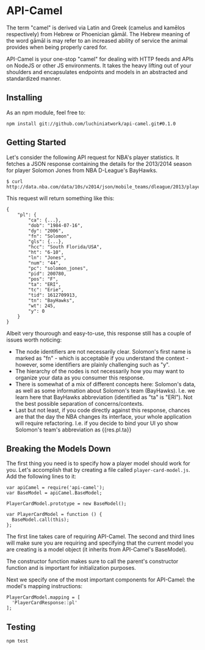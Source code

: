 API-Camel
=========

The term "camel" is derived via Latin and Greek (camelus and kamēlos respectively) from
Hebrew or Phoenician gāmāl. The Hebrew meaning of the word gāmāl is may refer to an
increased ability of service the animal provides when being properly cared for.

API-Camel is your one-stop "camel" for dealing with HTTP feeds and APIs on NodeJS or other
JS environments. It takes the heavy lifting out of your shoulders and encapsulates
endpoints and models in an abstracted and standardized manner.

Installing
----------

As an npm module, feel free to:

    npm install git://github.com/luchiniatwork/api-camel.git#0.1.0

Getting Started
---------------

Let's consider the following API request for NBA's player statistics. It fetches a JSON
response containing the details for the 2013/2014 season for player Solomon Jones from NBA
D-League's BayHawks.

    $ curl http://data.nba.com/data/10s/v2014/json/mobile_teams/dleague/2013/players/playercard_200780_02.json

This request will return something like this:

    {
        "pl": {
            "ca": {...},
            "dob": "1984-07-16",
            "dy": "2006",
            "fn": "Solomon",
            "gls": {...},
            "hcc": "South Florida/USA",
            "ht": "6-10",
            "ln": "Jones",
            "num": "44",
            "pc": "solomon_jones",
            "pid": 200780,
            "pos": "F",
            "ta": "ERI",
            "tc": "Erie",
            "tid": 1612709913,
            "tn": "BayHawks",
            "wt": 245,
            "y": 0
        }
    }

Albeit very thourough and easy-to-use, this response still has a couple of issues worth noticing:

* The node identifiers are not necessarily clear. Solomon's first name is marked as "fn" - which
  is acceptable if you understand the context - however, some identifiers are plainly challenging
  such as "y".
* The hierarchy of the nodes is not necessarily how you may want to organize your data as you
  consumer this response.
* There is somewhat of a mix of different concepts here: Solomon's data, as well as some information
  about Solomon's team (BayHawks). I.e. we learn here that BayHawks abbreviation (identified as "ta"
  is "ERI"). Not the best possible separation of concerns/contexts.
* Last but not least, if you code directly against this response, chances are that the day the NBA
  changes its interface, your whole application will require refactoring. I.e. if you decide to bind
  your UI yo show Solomon's team's abbreviation as {{res.pl.ta}}

Breaking the Models Down
-------

The first thing you need is to specify how a player model should work for you. Let's accomplish
that by creating a file called `player-card-model.js`. Add the following lines to it:

    var apiCamel = require('api-camel');
    var BaseModel = apiCamel.BaseModel;
    
    PlayerCardModel.prototype = new BaseModel();
        
    var PlayerCardModel = function () {
      BaseModel.call(this);
    };

The first line takes care of requiring API-Camel. The second and third lines will make sure you
are requiring and specifying that the current model you are creating is a model object (it inherits
from API-Camel's BaseModel).

The constructor function makes sure to call the parent's constructor function and is important
for initialization purposes.

Next we specify one of the most important components for API-Camel: the model's mapping instructions:

    PlayerCardModel.mapping = [
      'PlayerCardResponse::pl'
    ];



Testing
-------

    npm test